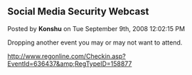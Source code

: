 ## Social Media Security Webcast
Posted by **Konshu** on Tue September 9th, 2008 12:02:15 PM

Dropping another event you may or may not want to attend.

<http://www.regonline.com/Checkin.asp?EventId=636437&amp;RegTypeID=158877>
